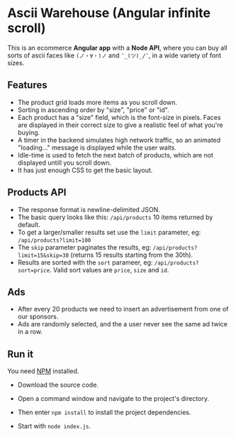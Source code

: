 Ascii Warehouse (Angular infinite scroll)
====

This is an ecommerce **Angular app** with a **Node API**, where you can buy all sorts of ascii faces like `(ノ・∀・)ノ` and `¯_(ツ)_/¯`, in a wide variety of font sizes.

Features
----

- The product grid loads more items as you scroll down.
- Sorting in ascending order by "size", "price" or "id".
- Each product has a "size" field, which is the font-size in pixels. Faces are displayed in their correct size to give a realistic feel of what you're buying.
- A timer in the backend simulates high network traffic, so an animated "loading..." message is displayed while the user waits.
- Idle-time is used to fetch the next batch of products, which are not displayed untill you scroll down.
- It has just enough CSS to get the basic layout.

Products API
----

- The response format is newline-delimited JSON.
- The basic query looks like this: `/api/products` 10 items returned by default.
- To get a larger/smaller results set use the `limit` parameter, eg: `/api/products?limit=100`
- The `skip` parameter paginates the results, eg: `/api/products?limit=15&skip=30` (returns 15 results starting from the 30th).
- Results are sorted with the `sort` parameer, eg: `/api/products?sort=price`. Valid sort values are `price`, `size` and `id`.

Ads
----

- After every 20 products we need to insert an advertisement from one of our sponsors.
- Ads are randomly selected, and the a user never see the same ad twice in a row.

Run it
----

You need <a href='http://nodejs.org/download/'>NPM</a> installed.

* Download the source code.

* Open a command window and navigate to the project's directory.

* Then enter ```npm install``` to install the project dependencies.

* Start with `node index.js`.



